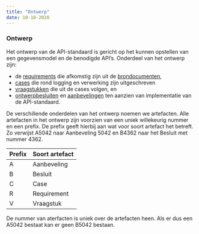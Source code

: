 ```yaml
---
title: "Ontwerp"
date: 10-10-2020
---
```


### Ontwerp
Het ontwerp van de API-standaard is gericht op het kunnen opstellen van een gegevensmodel en de benodigde API’s. Onderdeel van het ontwerp zijn: 
- de [requirements](../achtergronddocumentatie/ontwerp/requirements) die afkomstig zijn uit de [brondocumenten](../achtergronddocumentatie/ontwerp/brondocumenten),
- [cases](../achtergronddocumentatie/ontwerp/ontwerpcases) die rond logging en verwerking zijn uitgeschreven 
- [vraagstukken](../achtergronddocumentatie/ontwerp/vraagstukken) die uit de cases volgen, en 
- [ontwerpbesluiten](../achtergronddocumentatie/ontwerp/ontwerpbesluiten) en [aanbevelingen](../achtergronddocumentatie/ontwerp/aanbevelingen) ten aanzien van implementatie van de API-standaard.

De verschillende onderdelen van het ontwerp noemen we artefacten. Alle artefacten in het ontwerp zijn voorzien van een uniek willekeurig nummer en een prefix. De prefix geeft hierbij aan wat voor soort artefact het betreft. Zo verwijst A5042 naar Aanbeveling 5042 en B4362 naar het Besluit met nummer 4362.

| Prefix | Soort artefact |
|--|--|
| A	| Aanbeveling |
| B	| Besluit |
| C	| Case |
| R	| Requirement |
| V	| Vraagstuk |

De nummer van aterfacten is uniek over de artefacten heen. Als er dus een A5042 bestaat kan er geen B5042 bestaan. 
